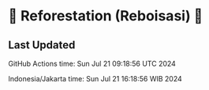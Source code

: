 
# 🌳 Reforestation (Reboisasi) 🌲

## Last Updated

GitHub Actions time: Sun Jul 21 09:18:56 UTC 2024

Indonesia/Jakarta time: Sun Jul 21 16:18:56 WIB 2024

